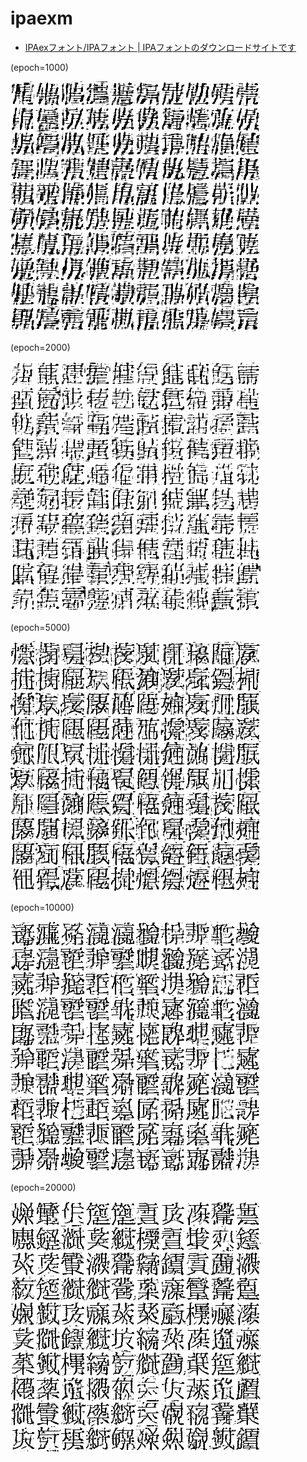 # ipaexm

* [IPAexフォント/IPAフォント | IPAフォントのダウンロードサイトです](https://ipafont.ipa.go.jp/)

(epoch=1000)

![epoch=1000](training/001000.png)

(epoch=2000)

![epoch=2000](training/002000.png)

(epoch=5000)

![epoch=5000](training/005000.png)

(epoch=10000)

![epoch=10000](training/010000.png)

(epoch=20000)

![epoch=20000](training/020000.png)
